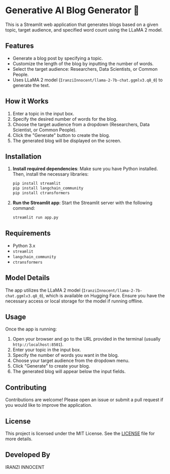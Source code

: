 # Generative AI Blog Generator 🤖

This is a Streamlit web application that generates blogs based on a given topic, target audience, and specified word count using the LLaMA 2 model.

## Features

- Generate a blog post by specifying a topic.
- Customize the length of the blog by inputting the number of words.
- Select the target audience: Researchers, Data Scientists, or Common People.
- Uses LLaMA 2 model (`IranziInnocent/llama-2-7b-chat.ggmlv3.q8_0`) to generate the text.

## How it Works

1. Enter a topic in the input box.
2. Specify the desired number of words for the blog.
3. Choose the target audience from a dropdown (Researchers, Data Scientist, or Common People).
4. Click the "Generate" button to create the blog.
5. The generated blog will be displayed on the screen.

## Installation
1. **Install required dependencies**:
    Make sure you have Python installed. Then, install the necessary libraries:
    ```bash
    pip install streamlit
    pip install langchain_community
    pip install ctransformers
    ```

2. **Run the Streamlit app**:
    Start the Streamlit server with the following command:
    ```bash
    streamlit run app.py
    ```

## Requirements

- Python 3.x
- `streamlit`
- `langchain_community`
- `ctransformers`

## Model Details

The app utilizes the LLaMA 2 model (`IranziInnocent/llama-2-7b-chat.ggmlv3.q8_0`), which is available on Hugging Face. Ensure you have the necessary access or local storage for the model if running offline.

## Usage

Once the app is running:

1. Open your browser and go to the URL provided in the terminal (usually `http://localhost:8501`).
2. Enter your topic in the input box.
3. Specify the number of words you want in the blog.
4. Choose your target audience from the dropdown menu.
5. Click "Generate" to create your blog.
6. The generated blog will appear below the input fields.

## Contributing

Contributions are welcome! Please open an issue or submit a pull request if you would like to improve the application.

## License

This project is licensed under the MIT License. See the [LICENSE](LICENSE) file for more details.

## Developed By

IRANZI INNOCENT
